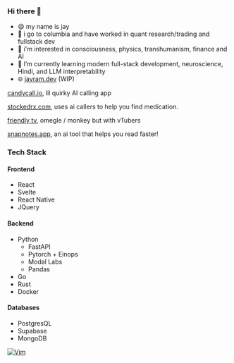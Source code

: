### Hi there 👋

- 😄 my name is jay
- 🏫 i go to columbia and have worked in quant research/trading and fullstack dev
- 🔭 i'm interested in consciousness, physics, transhumanism, finance and AI
- 🌱 I’m currently learning modern full-stack development, neuroscience, Hindi, and LLM interpretability
- 🌐 [jayram.dev](https://jayram.dev) (WIP)


[candycall.io](https://candycall.io/), lil quirky AI calling app

[stockedrx.com](https://stockedrx.com/), uses ai callers to help you find medication.

[friendly tv](https://friendly-tv-soycid.vercel.app/), omegle / monkey but with vTubers

[snapnotes.app](https://snapnotes.app/), an ai tool that helps you read faster!

### Tech Stack
#### Frontend
* React
* Svelte
* React Native
* JQuery
#### Backend
* Python
  * FastAPI
  * Pytorch + Einops
  * Modal Labs
  * Pandas
* Go
* Rust
* Docker
#### Databases
* PostgresQL
* Supabase
* MongoDB


[![Vim](https://img.shields.io/badge/VIM-%2311AB00.svg?style=for-the-badge&logo=vim&logoColor=white)](https://github.com/Soycid/nvim)
